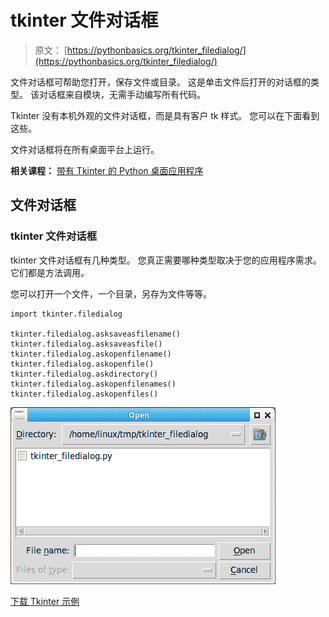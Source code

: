 # tkinter 文件对话框

> 原文： [https://pythonbasics.org/tkinter_filedialog/](https://pythonbasics.org/tkinter_filedialog/)

文件对话框可帮助您打开，保存文件或目录。 这是单击文件后打开的对话框的类型。 该对话框来自模块，无需手动编写所有代码。

Tkinter 没有本机外观的文件对话框，而是具有客户 tk 样式。 您可以在下面看到这些。

文件对话框将在所有桌面平台上运行。

**相关课程：** [带有 Tkinter 的 Python 桌面应用程序](https://gum.co/ErLc)

## 文件对话框

### tkinter 文件对话框

tkinter 文件对话框有几种类型。 您真正需要哪种类型取决于您的应用程序需求。 它们都是方法调用。

您可以打开一个文件，一个目录，另存为文件等等。

```
import tkinter.filedialog

tkinter.filedialog.asksaveasfilename()
tkinter.filedialog.asksaveasfile()
tkinter.filedialog.askopenfilename()
tkinter.filedialog.askopenfile()
tkinter.filedialog.askdirectory()
tkinter.filedialog.askopenfilenames()
tkinter.filedialog.askopenfiles()

```

![tkinter filedialog](img/e365b8334e16f08859c82d935b84f4ec.jpg)

[下载 Tkinter 示例](https://gum.co/ErLc)